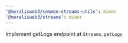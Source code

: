 ```yaml
---
'@moralisweb3/common-streams-utils': minor
'@moralisweb3/streams': minor
---
```


Implement getLogs endpoint at `Streams.getLogs`
